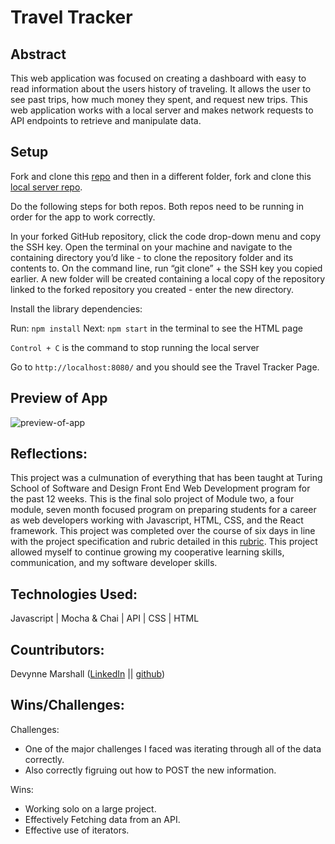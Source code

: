 
# Travel Tracker

## Abstract
This web application was focused on creating a dashboard with easy to read information about the users history of traveling. It allows the user to see past trips, how much money they spent, and request new trips. This web application works with a local server and makes network requests to API endpoints to retrieve and manipulate data. 

## Setup
Fork and clone this [repo](https://github.com/Devynnem/travel-tracker) and then in a different folder, fork and clone this [local server repo](https://github.com/turingschool-examples/travel-tracker-api).

Do the following steps for both repos. Both repos need to be running in order for the app to work correctly.

In your forked GitHub repository, click the code drop-down menu and copy the SSH key. 
Open the terminal on your machine and navigate to the containing directory you’d like - to clone the repository folder and its contents to. On the command line, run “git clone” + the SSH key you copied earlier. A new folder will be created containing a local copy of the repository linked to the forked repository you created - enter the new directory.

Install the library dependencies:

Run: ```npm install```
Next: ```npm start``` in the terminal to see the HTML page

```Control + C``` is the command to stop running the local server

Go to `http://localhost:8080/` and you should see the Travel Tracker Page.

## Preview of App

![preview-of-app](./src/images/travel-tracker-gif.gif) 

## Reflections: 
This project was a culmunation of everything that has been taught at Turing School of Software and Design Front End Web Development program for the past 12 weeks. This is the final solo project of Module two, a four module, seven month focused program on preparing students for a career as web developers working with Javascript, HTML, CSS, and the React framework. This project was completed over the course of six days in line with the project specification and rubric detailed in this [rubric](https://frontend.turing.edu/projects/travel-tracker.html). This project allowed myself to continue growing my cooperative learning skills, communication, and my software developer skills. 

## Technologies Used:
Javascript | Mocha & Chai | API | CSS | HTML

## Countributors:
Devynne Marshall ([LinkedIn](https://www.linkedin.com/in/devynnemarshall/) || [github](https://github.com/Devynnem))  

## Wins/Challenges:
Challenges: 
- One of the major challenges I faced was iterating through all of the data correctly.
- Also correctly figruing out how to POST the new information.

Wins: 
 - Working solo on a large project.
 - Effectively Fetching data from an API.
 - Effective use of iterators. 
